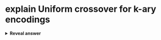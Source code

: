 # explain Uniform crossover for k-ary encodings
<details>
<summary><b>Reveal answer</b></summary>
Create a random binary mask area of length L.<br>[0,1,0,0,1]<br>Each position defines what parent the gene should come from<br><img src="../../../../../media/paste-98233cd234d474340d27d5608da9304ae918de36.jpg">
</details>
